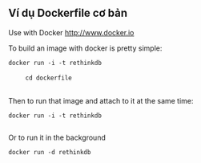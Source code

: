 <article class="markdown-body entry-content container-lg" itemprop="text">
  <h1>Ví dụ Dockerfile cơ bản</h1>
  <p>Use with Docker <a href="http://www.docker.io" rel="nofollow">http://www.docker.io</a></p>
  <p>To build an image with docker is pretty simple:</p>
  <pre><code>docker run -i -t rethinkdb</code></pre>
  
  <pre>
    <code>cd dockerfile</code>
  </pre>
  <p>Then to run that image and attach to it at the same time:</p>
  <pre><code>docker run -i -t rethinkdb
  </code></pre>
  <p>Or to run it in the background</p>
  <pre><code>docker run -d rethinkdb
  </code></pre>
</article>
